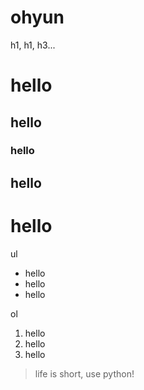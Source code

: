 # ohyun

h1, h1, h3...
# hello
## hello
### hello
## hello
# hello

ul
* hello
* hello
* hello

ol
1. hello
2. hello
3. hello

> life is short, use python!
